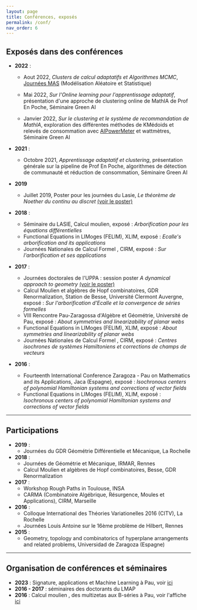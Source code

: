 ```yaml
---
layout: page
title: Conférences, exposés
permalink: /conf/
nav_order: 6
---
```


## Exposés dans des conférences

- **2022** : 
    * Aout 2022, *Clusters de calcul adaptatifs et Algorithmes MCMC*, [Journées MAS](https://mas2022.sciencesconf.org/) (Modélisation Aléatoire et Statistique)
    *   Mai 2022, *Sur l'Online learning pour l'apprentissage adaptatif*, présentation d'une approche de clustering online de MathIA de Prof En Poche, Séminaire Green AI 
    
    * Janvier 2022, *Sur le clustering et le système de recommandation de MathIA*, exploration des différentes méthodes de KMédoids et relevés de consommation avec [AIPowerMeter](https://github.com/GreenAI-Uppa/AIPowerMeter) et wattmètres, Séminaire Green AI 

- **2021** :  
    * Octobre 2021, *Apprentissage adaptatif et clustering*, présentation générale sur la pipeline de Prof En Poche, algorithmes de détection de communauté et réduction de consommation,
    Séminaire Green AI 
- **2019**
    * Juillet 2019, Poster pour les journées du Lasie, *Le théorème de Noether du continu au discret*   [(voir le poster)](docu/poster_lasie.pdf)

- **2018** : 
    * Séminaire du LASIE, Calcul moulien, exposé : *Arborification pour les équations différentielles*
    * Functional Equations in LIMoges (FELIM), XLIM, exposé : *Ecalle's arborification and its applications*
    * Journées Nationales de Calcul Formel , CIRM, exposé : *Sur l'arborification et ses applications*

- **2017** :
    * Journées doctorales de l'UPPA : session poster *A dynamical approach to geometry* [(voir le poster)](docu/poster_thèse.pdf)
    * Calcul Moulien et algèbres de Hopf combinatoires, GDR Renormalization, Station de Besse, Université Clermont Auvergne, exposé : *Sur l'arborification d'Ecalle et la convergence de séries formelles*
    * VIII Rencontre Pau-Zaragossa d'Algèbre et Géométrie, Université de Pau, exposé : *About symmetries and linearizability of planar webs*
    * Functional Equations in LIMoges (FELIM), XLIM, exposé : *About symmetries and linearizability of planar webs*
    * Journées Nationales de Calcul Formel , CIRM, exposé : *Centres isochrones de systèmes Hamiltoniens et corrections de champs de vecteurs*
    
- **2016** :
    * Fourteenth International Conference Zaragoza - Pau on Mathematics and its Applications, Jaca (Espagne), exposé : *Isochronous centers of polynomial Hamiltonian systems and corrections of vector fields*
    * Functional Equations in LIMoges (FELIM), XLIM, exposé : *Isochronous centers of polynomial Hamiltonian systems and corrections of vector fields*

---- 

## Participations 

- **2019** : 
    * Journées du GDR Géométrie Différentielle et Mécanique, La Rochelle
- **2018** :
    * Journées de Géométrie et Mécanique, IRMAR, Rennes
    * Calcul Moulien et algèbres de Hopf combinatoires, Besse, GDR Renormalization
- **2017** :
    * Workshop Rough Paths in Toulouse, INSA
    * CARMA (Combinatoire Algébrique, Résurgence, Moules et Applications), CIRM, Marseille
- **2016** :
    * Colloque International des Théories Variationelles 2016 (CITV), La Rochelle
    * Journées Louis Antoine sur le 16ème problème de Hilbert, Rennes
- **2015** :
    * Geometry, topology and combinatorics of hyperplane arrangements and related problems, Universidad de Zaragoza (Espagne)

----

## Organisation de conférences et séminaires

- **2023** : Signature, applications et Machine Learning à Pau, voir [ici](https://sites.google.com/view/sign-ml-pau-2023/)
- **2016 - 2017** : séminaires des doctorants du LMAP
- **2016** : Calcul moulien , des multizetas aux B-séries à Pau, voir l'affiche [ici](/docu/rencontre-Pau-2016.pdf)
